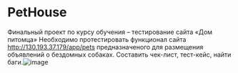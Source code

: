 # PetHouse
Финальный проект по курсу обучения – тестирование сайта «Дом питомца»
Необходимо протестировать функционал сайта http://130.193.37.179/app/pets предназначеного для размещения объявлений о бездомных собаках. Составить чек-лист, тест-кейс, найти баги.![image](https://user-images.githubusercontent.com/118575334/226211669-829c667d-118d-4386-9cfd-4dd2e44d87dd.png)
